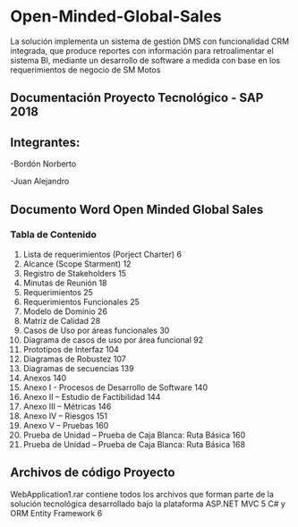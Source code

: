 # Open-Minded-Global-Sales
La solución implementa un sistema de gestión DMS con funcionalidad CRM integrada, que produce reportes con información para retroalimentar el sistema BI, mediante un desarrollo de software a medida con base en los requerimientos de negocio de SM Motos

## Documentación Proyecto Tecnológico - SAP 2018

## Integrantes:
-Bordón Norberto

-Juan Alejandro

## Documento Word Open Minded Global Sales

### Tabla de Contenido
1. Lista de requerimientos (Porject Charter)	6
2. Alcance (Scope Starment)	12
3. Registro de Stakeholders	15
4. Minutas de Reunión	18
5. Requerimientos	25
6. Requerimientos Funcionales	25
7. Modelo de Dominio	26
8. Matriz de Calidad	28
9. Casos de Uso por áreas funcionales	30
10. Diagrama de casos de uso por área funcional	92
11. Prototipos de Interfaz	104
12. Diagramas de Robustez	107
13. Diagramas de secuencias	139
14. Anexos	140
15. Anexo I - Procesos de Desarrollo de Software	140
16. Anexo II – Estudio de Factibilidad	144
17. Anexo III – Métricas	146
18. Anexo IV – Riesgos	151
19. Anexo V – Pruebas	160
20. Prueba de Unidad – Prueba de Caja Blanca: Ruta Básica	160
21. Prueba de Unidad – Prueba de Caja Blanca: Ruta Básica	168

## Archivos de código Proyecto

WebApplication1.rar contiene todos los archivos que forman parte de la solución tecnológica desarrollado bajo la plataforma ASP.NET MVC 5 C# y ORM Entity Framework 6
